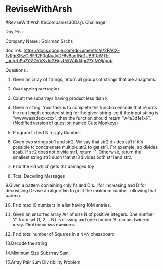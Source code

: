 # ReviseWithArsh
#ReviseWithArsh #6Companies30Days Challenge!


Day 1-5 :

Company Name : Goldman Sachs

doc link: https://docs.google.com/document/d/e/2PACX-1vRgrSl5zCl8P92F0qNuJyDF9v8aqfNd1UB9fQWTb-_aohzhPbZ0GOVbXvfnGHgzbWWdkf9gr7ZgM0lj/pub

Questions :


1. Given an array of strings, return all groups of strings that are anagrams.

2. Overlapping rectangles

3. Count the subarrays having product less than k

4. Given a string, Your task is to  complete the function encode that returns the run length encoded string for the given string.
eg if the input string is “wwwwaaadexxxxxx”, then the function should return “w4a3d1e1x6″.(Modified version of question named Cute Monkeys)

5. Program to find Nth Ugly Number.

6. Given two strings str1 and str2. We say that str2 divides str1 if it's possible
            to          concatenate multiple str2 to get str1. For example, ab divides abab.
           if str2 does not divide str1, return -1. Otherwise, return the smallest string
           str3 such that str3 divides both str1 and str2.
           
7. Find the kid which gets tha damaged toy


8. Total Decoding Messages

9.Given a pattern containing only I's and D's. I for increasing and D for decreasing.Devise an algorithm to print the minimum number following that pattern.

10. Find max 10 numbers in a list having 10M entries.

11. Given an unsorted array Arr of size N of positive integers. One number
         'A' from     set {1, 2, …N} is missing and one number 'B'
        occurs twice in array. Find these two numbers.
12. Find total number of Squares in a N*N chessboard

13.Decode the string

14.Minimum Size Subarray Sum

15.Array Pair Sum Divisibility Problem
